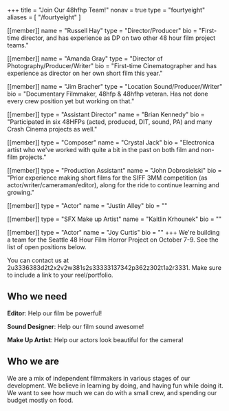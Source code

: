 +++
title = "Join Our 48hfhp Team!"
nonav = true
type = "fourtyeight"
aliases = [
  "/fourtyeight"
]

[[member]]
name = "Russell Hay"
type = "Director/Producer"
bio = "First-time director, and has experience as DP on two other 48 hour film project teams."

[[member]]
name = "Amanda Gray"
type = "Director of Photography/Producer/Writer"
bio = "First-time Cinematographer and has experience as director on her own short film this year."

[[member]]
name = "Jim Bracher"
type = "Location Sound/Producer/Writer"
bio = "Documentary Filmmaker, 48hfp & 48hfhp veteran.  Has not done every crew position yet but working on that."

[[member]]
type = "Assistant Director"
name = "Brian Kennedy"
bio = "Participated in six 48HFPs (acted, produced, DIT, sound, PA) and many Crash Cinema projects as well."

[[member]]
type = "Composer"
name = "Crystal Jack"
bio = "Electronica artist who we've worked with quite a bit in the past on both film and non-film projects."

[[member]]
type = "Production Assistant"
name = "John Dobrosielski"
bio = "Prior experience making short films for the SIFF 3MM competition (as actor/writer/cameraman/editor), along for the ride to continue learning and growing."

[[member]]
type = "Actor"
name = "Justin Alley"
bio = ""

[[member]]
type = "SFX Make up Artist"
name = "Kaitlin Krhounek"
bio = ""

[[member]]
type = "Actor"
name = "Joy Curtis"
bio = ""
+++
We're building a team for the Seattle 48 Hour Film Horror Project on
October 7-9. See the list of open positions below.

You can contact us at
<a id="fourtyeight-id">2u3336383d2t2x2v2w381s2s33333137342p362z302t1a2r3331</a>. 
Make sure to include a link to your reel/portfolio.

## Who we need

**Editor**: Help our film be powerful!

**Sound Designer**: Help our film sound awesome!

**Make Up Artist**: Help our actors look beautiful for the camera!

## Who we are

We are a mix of independent filmmakers in various stages of our
development. We believe in learning by doing, and having fun while doing
it.  We want to see how much we can do with a small crew, and spending
our budget mostly on food.
